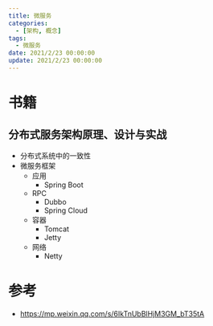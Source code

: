 ```yaml
---
title: 微服务
categories: 
  - [架构, 概念]
tags:
  - 微服务
date: 2021/2/23 00:00:00
update: 2021/2/23 00:00:00
---
```


# 书籍

## 分布式服务架构原理、设计与实战

- 分布式系统中的一致性
- 微服务框架
  - 应用
    - Spring Boot
  - RPC
    - Dubbo
    - Spring Cloud
  - 容器
    - Tomcat
    - Jetty
  - 网络
    - Netty

# 参考

- https://mp.weixin.qq.com/s/6IkTnUbBlHjM3GM_bT35tA
